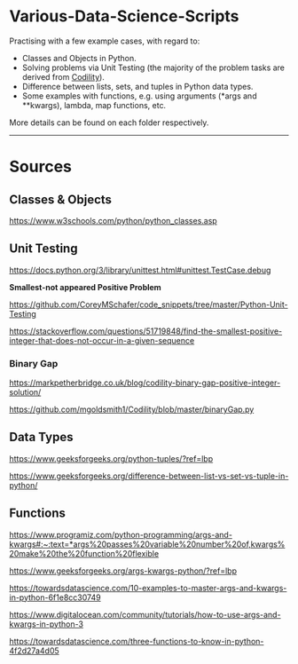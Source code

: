 # Various-Data-Science-Scripts

Practising with a few example cases, with regard to:
- Classes and Objects in Python.
- Solving problems via Unit Testing (the majority of the problem tasks are derived from [Codility](https://www.codility.com/)).
- Difference between lists, sets, and tuples in Python data types.
- Some examples with functions, e.g. using arguments (*args and **kwargs), lambda, map functions, etc.

More details can be found on each folder respectively.

----------

# Sources
## Classes & Objects
https://www.w3schools.com/python/python_classes.asp

## Unit Testing
https://docs.python.org/3/library/unittest.html#unittest.TestCase.debug

**Smallest-not appeared Positive Problem**

https://github.com/CoreyMSchafer/code_snippets/tree/master/Python-Unit-Testing

https://stackoverflow.com/questions/51719848/find-the-smallest-positive-integer-that-does-not-occur-in-a-given-sequence

### Binary Gap

https://markpetherbridge.co.uk/blog/codility-binary-gap-positive-integer-solution/

https://github.com/mgoldsmith1/Codility/blob/master/binaryGap.py

## Data Types
https://www.geeksforgeeks.org/python-tuples/?ref=lbp

https://www.geeksforgeeks.org/difference-between-list-vs-set-vs-tuple-in-python/

## Functions
https://www.programiz.com/python-programming/args-and-kwargs#:~:text=*args%20passes%20variable%20number%20of,kwargs%20make%20the%20function%20flexible

https://www.geeksforgeeks.org/args-kwargs-python/?ref=lbp

https://towardsdatascience.com/10-examples-to-master-args-and-kwargs-in-python-6f1e8cc30749

https://www.digitalocean.com/community/tutorials/how-to-use-args-and-kwargs-in-python-3

https://towardsdatascience.com/three-functions-to-know-in-python-4f2d27a4d05